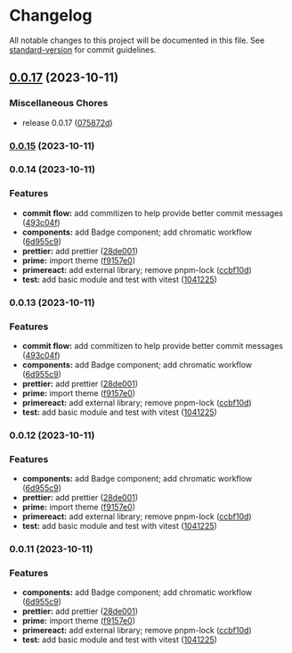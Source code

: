 # Changelog

All notable changes to this project will be documented in this file. See [standard-version](https://github.com/conventional-changelog/standard-version) for commit guidelines.

## [0.0.17](https://github.com/vpuchkov-nr/comp-demo/compare/v0.0.15...v0.0.17) (2023-10-11)


### Miscellaneous Chores

* release 0.0.17 ([075872d](https://github.com/vpuchkov-nr/comp-demo/commit/075872d80c8a4de33b1344c811b88312d7c460e0))

### [0.0.15](https://github.com/vpuchkov-nr/comp-demo/compare/v0.0.14...v0.0.15) (2023-10-11)

### 0.0.14 (2023-10-11)

### Features

- **commit flow:** add commitizen to help provide better commit messages ([493c04f](https://github.com/vpuchkov-nr/comp-demo/commit/493c04fa6b1bf2f4c241a8d225511471dc6074df))
- **components:** add Badge component; add chromatic workflow ([6d955c9](https://github.com/vpuchkov-nr/comp-demo/commit/6d955c930a7a2c47186143a428e354b59b16148d))
- **prettier:** add prettier ([28de001](https://github.com/vpuchkov-nr/comp-demo/commit/28de0010dd533692e889a282ea1883cf02468674))
- **prime:** import theme ([f9157e0](https://github.com/vpuchkov-nr/comp-demo/commit/f9157e0a521e5af618c95a79c6af5890dc13cd14))
- **primereact:** add external library; remove pnpm-lock ([ccbf10d](https://github.com/vpuchkov-nr/comp-demo/commit/ccbf10d545cd3c8cba5709d7105f293bb669c83f))
- **test:** add basic module and test with vitest ([1041225](https://github.com/vpuchkov-nr/comp-demo/commit/1041225dcc2700dce18332c4b472ce323d4a15a5))

### 0.0.13 (2023-10-11)

### Features

- **commit flow:** add commitizen to help provide better commit messages ([493c04f](https://github.com/vpuchkov-nr/comp-demo/commit/493c04fa6b1bf2f4c241a8d225511471dc6074df))
- **components:** add Badge component; add chromatic workflow ([6d955c9](https://github.com/vpuchkov-nr/comp-demo/commit/6d955c930a7a2c47186143a428e354b59b16148d))
- **prettier:** add prettier ([28de001](https://github.com/vpuchkov-nr/comp-demo/commit/28de0010dd533692e889a282ea1883cf02468674))
- **prime:** import theme ([f9157e0](https://github.com/vpuchkov-nr/comp-demo/commit/f9157e0a521e5af618c95a79c6af5890dc13cd14))
- **primereact:** add external library; remove pnpm-lock ([ccbf10d](https://github.com/vpuchkov-nr/comp-demo/commit/ccbf10d545cd3c8cba5709d7105f293bb669c83f))
- **test:** add basic module and test with vitest ([1041225](https://github.com/vpuchkov-nr/comp-demo/commit/1041225dcc2700dce18332c4b472ce323d4a15a5))

### 0.0.12 (2023-10-11)

### Features

- **components:** add Badge component; add chromatic workflow ([6d955c9](https://github.com/vpuchkov-nr/comp-demo/commit/6d955c930a7a2c47186143a428e354b59b16148d))
- **prettier:** add prettier ([28de001](https://github.com/vpuchkov-nr/comp-demo/commit/28de0010dd533692e889a282ea1883cf02468674))
- **prime:** import theme ([f9157e0](https://github.com/vpuchkov-nr/comp-demo/commit/f9157e0a521e5af618c95a79c6af5890dc13cd14))
- **primereact:** add external library; remove pnpm-lock ([ccbf10d](https://github.com/vpuchkov-nr/comp-demo/commit/ccbf10d545cd3c8cba5709d7105f293bb669c83f))
- **test:** add basic module and test with vitest ([1041225](https://github.com/vpuchkov-nr/comp-demo/commit/1041225dcc2700dce18332c4b472ce323d4a15a5))

### 0.0.11 (2023-10-11)

### Features

- **components:** add Badge component; add chromatic workflow ([6d955c9](https://github.com/vpuchkov-nr/comp-demo/commit/6d955c930a7a2c47186143a428e354b59b16148d))
- **prettier:** add prettier ([28de001](https://github.com/vpuchkov-nr/comp-demo/commit/28de0010dd533692e889a282ea1883cf02468674))
- **prime:** import theme ([f9157e0](https://github.com/vpuchkov-nr/comp-demo/commit/f9157e0a521e5af618c95a79c6af5890dc13cd14))
- **primereact:** add external library; remove pnpm-lock ([ccbf10d](https://github.com/vpuchkov-nr/comp-demo/commit/ccbf10d545cd3c8cba5709d7105f293bb669c83f))
- **test:** add basic module and test with vitest ([1041225](https://github.com/vpuchkov-nr/comp-demo/commit/1041225dcc2700dce18332c4b472ce323d4a15a5))
